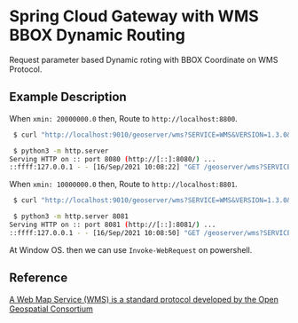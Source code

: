 # Spring Cloud Gateway with WMS BBOX Dynamic Routing

Request parameter based Dynamic roting with BBOX Coordinate on WMS Protocol.

## Example Description

When `xmin: 20000000.0` then, Route to `http://localhost:8800`.

```bash
 $ curl "http://localhost:9010/geoserver/wms?SERVICE=WMS&VERSION=1.3.0&REQUEST=GetMap&FORMAT=image%2Fpng&TRANSPARENT=true&LAYERS=myLayer%3AMyGrid&TILED=true&viewparams=msrDate%3A20210401%3Bmsr%3AA%3Bmnc%3A1%3BkpiValue%3Apoor_sinr%3A%3Anumeric%3Bterm%3Amm%3BuseMsrDate%3A1%3BuseMsr%3A1%3BuseMnc%3A1%3BuseKpiValue%3A1%3BuseTerm%3A1%3BgpotSize%3A150%3BpartxMin%3A1414%3BpartxMax%3A1414%3Bminx%3A14146114.833080746%3Bminy%3A4489366.42764472%3Bmaxx%3A14147815.556960093%3Bmaxy%3A4491067.151524066%3B&env=c1%3A%23ff0000%3Bv1%3A1%3B&WIDTH=256&HEIGHT=256&CRS=EPSG%3A3857&STYLES=&BBOX=20000000.0%2C4489366.42764472%2C14147815.556960093%2C4491067.151524066"
```

```bash
 $ python3 -m http.server
Serving HTTP on :: port 8080 (http://[::]:8080/) ...
::ffff:127.0.0.1 - - [16/Sep/2021 10:08:22] "GET /geoserver/wms?SERVICE=WMS&VERSION=1.3.0&REQUEST=GetMap&FORMAT=image%252Fpng&TRANSPARENT=true&LAYERS=myLayer%253AMyGrid&TILED=true&viewparams=msrDate%253A20210401%253Bmsr%253AA%253Bmnc%253A1%253BkpiValue%253Apoor_sinr%253A%253Anumeric%253Bterm%253Amm%253BuseMsrDate%253A1%253BuseMsr%253A1%253BuseMnc%253A1%253BuseKpiValue%253A1%253BuseTerm%253A1%253BgpotSize%253A150%253BpartxMin%253A1414%253BpartxMax%253A1414%253Bminx%253A14146114.833080746%253Bminy%253A4489366.42764472%253Bmaxx%253A14147815.556960093%253Bmaxy%253A4491067.151524066%253B&env=c1%253A%2523ff0000%253Bv1%253A1%253B&WIDTH=256&HEIGHT=256&CRS=EPSG%253A3857&STYLES=&BBOX=20000000.833080746%252C4489366.42764472%252C14147815.556960093%252C4491067.151524066 HTTP/1.1"
```

When `xmin: 10000000.0` then, Route to `http://localhost:8801`.

```bash
 $ curl "http://localhost:9010/geoserver/wms?SERVICE=WMS&VERSION=1.3.0&REQUEST=GetMap&FORMAT=image%2Fpng&TRANSPARENT=true&LAYERS=myLayer%3AMyGrid&TILED=true&viewparams=msrDate%3A20210401%3Bmsr%3AA%3Bmnc%3A1%3BkpiValue%3Apoor_sinr%3A%3Anumeric%3Bterm%3Amm%3BuseMsrDate%3A1%3BuseMsr%3A1%3BuseMnc%3A1%3BuseKpiValue%3A1%3BuseTerm%3A1%3BgpotSize%3A150%3BpartxMin%3A1414%3BpartxMax%3A1414%3Bminx%3A14146114.833080746%3Bminy%3A4489366.42764472%3Bmaxx%3A14147815.556960093%3Bmaxy%3A4491067.151524066%3B&env=c1%3A%23ff0000%3Bv1%3A1%3B&WIDTH=256&HEIGHT=256&CRS=EPSG%3A3857&STYLES=&BBOX=10000000.833080746%2C4489366.42764472%2C14147815.556960093%2C4491067.151524066"

```

```bash
 $ python3 -m http.server 8081
Serving HTTP on :: port 8081 (http://[::]:8081/) ...
::ffff:127.0.0.1 - - [16/Sep/2021 10:08:50] "GET /geoserver/wms?SERVICE=WMS&VERSION=1.3.0&REQUEST=GetMap&FORMAT=image%252Fpng&TRANSPARENT=true&LAYERS=myLayer%253AMyGrid&TILED=true&viewparams=msrDate%253A20210401%253Bmsr%253AA%253Bmnc%253A1%253BkpiValue%253Apoor_sinr%253A%253Anumeric%253Bterm%253Amm%253BuseMsrDate%253A1%253BuseMsr%253A1%253BuseMnc%253A1%253BuseKpiValue%253A1%253BuseTerm%253A1%253BgpotSize%253A150%253BpartxMin%253A1414%253BpartxMax%253A1414%253Bminx%253A14146114.833080746%253Bminy%253A4489366.42764472%253Bmaxx%253A14147815.556960093%253Bmaxy%253A4491067.151524066%253B&env=c1%253A%2523ff0000%253Bv1%253A1%253B&WIDTH=256&HEIGHT=256&CRS=EPSG%253A3857&STYLES=&BBOX=10000000.833080746%252C4489366.42764472%252C14147815.556960093%252C4491067.151524066 HTTP/1.1"
```

At Window OS. then we can use `Invoke-WebRequest` on powershell.

## Reference

[A Web Map Service (WMS) is a standard protocol developed by the Open Geospatial Consortium](https://en.wikipedia.org/wiki/Web_Map_Service)
